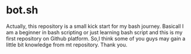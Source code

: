 # bot.sh
Actually, this repository is a small kick start for my bash journey.
Basicall I am a beginner in bash scripting or just learning bash script and this is my first repository on Github platform. 
So,I think some of you guys may gain a little bit knowledge from mt repository.
Thank you.
